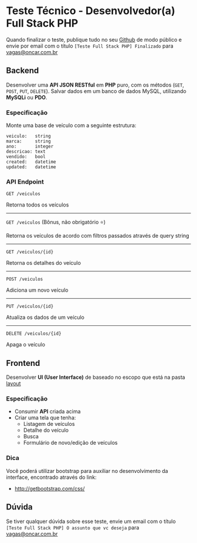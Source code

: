 # Teste Técnico - Desenvolvedor(a) Full Stack PHP

Quando finalizar o teste, publique tudo no seu [Github](https://github.com) de modo público e envie por email com o título `[Teste Full Stack PHP] Finalizado` para vagas@oncar.com.br

## Backend

Desenvolver uma **API JSON RESTful** em **PHP** puro, com os métodos (`GET`, `POST`, `PUT`, `DELETE`).
Salvar dados em um banco de dados MySQL, utilizando **MySQLi** ou **PDO**.

### Especificação

Monte uma base de veículo com a seguinte estrutura:

```
veiculo:   string
marca:     string
ano:       integer
descricao: text
vendido:   bool
created:   datetime
updated:   datetime
```

### API Endpoint

`GET /veiculos`

Retorna todos os veículos

---

`GET /veiculos` (Bônus, não obrigatório :star:)

Retorna os veículos de acordo com filtros passados através de query string

---

`GET /veiculos/{id}`

Retorna os detalhes do veículo

---

`POST /veiculos`

Adiciona um novo veículo

---

`PUT /veiculos/{id}`

Atualiza os dados de um veículo

---

`DELETE /veiculos/{id}`

Apaga o veículo


## Frontend

Desenvolver **UI (User Interface)** de baseado no escopo que está na pasta [layout](https://github.com/oncarsolucoes/Teste-PHP/tree/master/layout)

### Especificação

- Consumir **API** criada acima
- Criar uma tela que tenha:
    - Listagem de veículos
    - Detalhe do veículo
    - Busca
    - Formulário de novo/edição de veículos

### Dica

Você poderá utilizar bootstrap para auxiliar no desenvolvimento da interface, encontrado através do link:

- http://getbootstrap.com/css/

## Dúvida

Se tiver qualquer dúvida sobre esse teste, envie um email com o título `[Teste Full Stack PHP] O assunto que vc deseja` para vagas@oncar.com.br